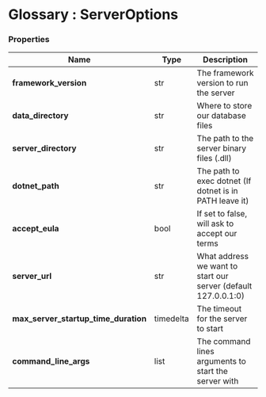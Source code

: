 ﻿# Glossary : ServerOptions

### Properties

| Name | Type | Description |
| ------------- | ------------- | ----- |
| **framework_version** | str | The framework version to run the server |
| **data_directory** | str | Where to store our database files |
| **server_directory** | str | The path to the server binary files (.dll) |
| **dotnet_path** | str | The path to exec dotnet (If dotnet is in PATH leave it)|
| **accept_eula** |  bool | If set to false, will ask to accept our terms |
| **server_url** | str | What address we want to start our server (default 127.0.0.1:0) |
| **max_server_startup_time_duration** | timedelta | The timeout for the server to start |
| **command_line_args** | list | The command lines arguments to start the server with |
	
